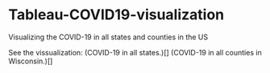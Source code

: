# Tableau-COVID19-visualization

Visualizing the COVID-19 in all states and counties in the US

See the vissualization:
(COVID-19 in all states.)[]
(COVID-19 in all counties in Wisconsin.)[]

